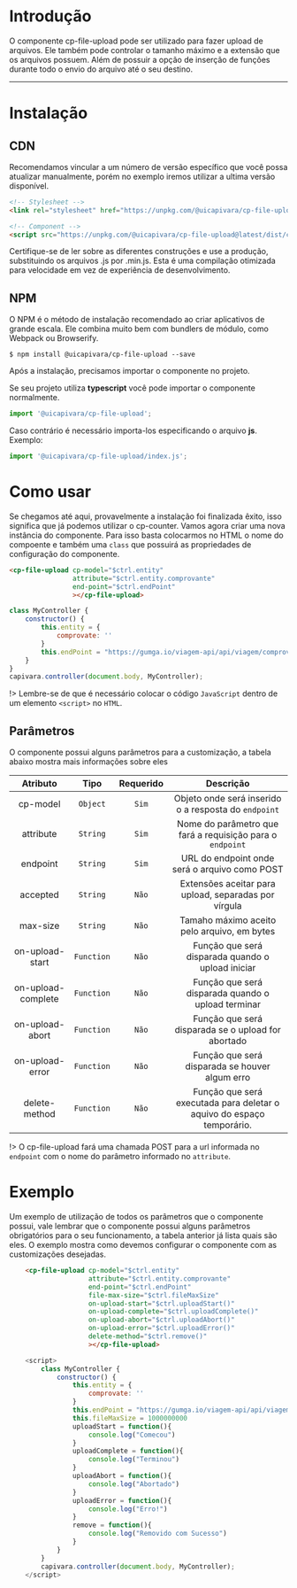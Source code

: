 # Introdução

O componente cp-file-upload pode ser utilizado para fazer upload de arquivos. Ele também pode controlar o tamanho máximo e a extensão que os arquivos possuem. Além de possuir a opção de inserção de funções durante todo o envio do arquivo até o seu destino.

------
# Instalação

## CDN
Recomendamos vincular a um número de versão específico que você possa atualizar manualmente, porém no exemplo iremos utilizar a ultima versão disponível.
```html
<!-- Stylesheet -->
<link rel="stylesheet" href="https://unpkg.com/@uicapivara/cp-file-upload@latest/dist/cp-file-upload.min.css">

<!-- Component -->
<script src="https://unpkg.com/@uicapivara/cp-file-upload@latest/dist/cp-file-upload.min.js"></script>
```
Certifique-se de ler sobre as diferentes construções e use a produção, substituindo os arquivos .js por .min.js. Esta é uma compilação otimizada para velocidade em vez de experiência de desenvolvimento.

## NPM
O NPM é o método de instalação recomendado ao criar aplicativos de grande escala. Ele combina muito bem com bundlers de módulo, como Webpack ou Browserify.

```shell
$ npm install @uicapivara/cp-file-upload --save
```
Após a instalação, precisamos importar o componente no projeto.

Se seu projeto utiliza **typescript** você pode importar o componente normalmente.
```javascript
import '@uicapivara/cp-file-upload';
```
Caso contrário é necessário importa-los especificando o arquivo **js**. Exemplo:
```javascript
import '@uicapivara/cp-file-upload/index.js';
```

# Como usar

Se chegamos até aqui, provavelmente a instalação foi finalizada êxito, isso significa que já podemos utilizar o cp-counter.
Vamos agora criar uma nova instância do componente. Para isso basta colocarmos no HTML o nome do compoente e também uma `class` que possuirá as propriedades de configuração do componente.

```html
<cp-file-upload cp-model="$ctrl.entity"
                attribute="$ctrl.entity.comprovante"
                end-point="$ctrl.endPoint"
                ></cp-file-upload>
```

```javascript
class MyController {
    constructor() {
        this.entity = {
            comprovate: ''
        }
        this.endPoint = "https://gumga.io/viagem-api/api/viagem/comprovantes"
    }
}
capivara.controller(document.body, MyController);
```
<!-- 
Disponibilizamos alguns exemplos utilizando o componente juntamente com outros frameworks.

*   CapivaraJS - [JSFiddle]()
*   Angular.js - [JSFiddle]()
*   Angular - [JSFiddle]()
*   Vue.js - [JSFiddle]()
*   React.js - [JSFiddle]() -->

!> Lembre-se de que é necessário colocar o código `JavaScript` dentro de um elemento `<script>` no `HTML`.


## Parâmetros

O componente possui alguns parâmetros para a customização, a tabela abaixo mostra mais informações sobre eles

| Atributo           | Tipo       | Requerido | Descrição |
| :-----------------:| :--------: | :-------: | :--------------------------: |
| cp-model           | `Object`   |   `Sim`   | Objeto onde será inserido o a resposta do `endpoint` |
| attribute          | `String`   |   `Sim`   | Nome do parâmetro que fará a requisição para o `endpoint` |
| endpoint           | `String`   |   `Sim`   | URL do endpoint onde será o arquivo como POST |
| accepted           | `String`   |   `Não`   | Extensões aceitar para upload, separadas por vírgula |
| max-size           | `String`   |   `Não`   | Tamaho máximo aceito pelo arquivo, em bytes |
| on-upload-start    | `Function` |   `Não`   | Função que será disparada quando o upload iniciar |
| on-upload-complete | `Function` |   `Não`   | Função que será disparada quando o upload terminar |
| on-upload-abort    | `Function` |   `Não`   | Função que será disparada se o upload for abortado |
| on-upload-error    | `Function` |   `Não`   | Função que será disparada se houver algum erro |
| delete-method      | `Function` |   `Não`   | Função que será executada para deletar o aquivo do espaço temporário.|

!> O cp-file-upload fará uma chamada POST para a url informada no `endpoint` com o nome do parâmetro informado no `attribute`.

# Exemplo

Um exemplo de utilização de todos os parâmetros que o componente possui, vale lembrar que o componente possui alguns parâmetros obrigatórios para o seu funcionamento, a tabela anterior já lista quais são eles. O exemplo mostra como devemos configurar o componente com as customizações desejadas.

```html
    <cp-file-upload cp-model="$ctrl.entity"
                    attribute="$ctrl.entity.comprovante"
                    end-point="$ctrl.endPoint"
                    file-max-size="$ctrl.fileMaxSize"
                    on-upload-start="$ctrl.uploadStart()"
                    on-upload-complete="$ctrl.uploadComplete()"
                    on-upload-abort="$ctrl.uploadAbort()"
                    on-upload-error="$ctrl.uploadError()"
                    delete-method="$ctrl.remove()"
                    ></cp-file-upload>
```

```js
    <script>
        class MyController {
            constructor() {
                this.entity = {
                    comprovate: ''
                }
                this.endPoint = "https://gumga.io/viagem-api/api/viagem/comprovantes"
                this.fileMaxSize = 1000000000
                uploadStart = function(){
                    console.log("Comecou")
                }
                uploadComplete = function(){
                    console.log("Terminou")
                }
                uploadAbort = function(){
                    console.log("Abortado")
                }
                uploadError = function(){
                    console.log("Erro!")
                }
                remove = function(){
                    console.log("Removido com Sucesso")
                }
            }
        }
        capivara.controller(document.body, MyController);
    </script>
```